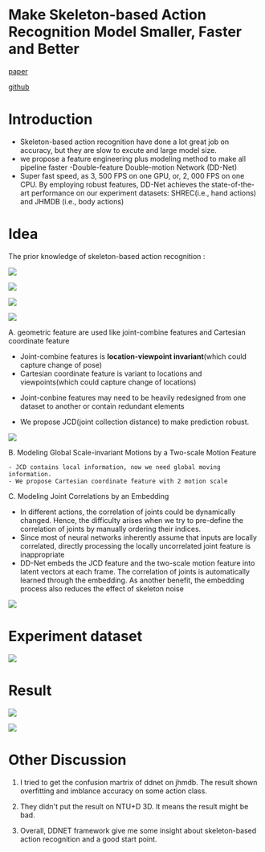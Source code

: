 # Make Skeleton-based Action Recognition Model Smaller, Faster and Better

[paper](https://arxiv.org/pdf/1907.09658.pdf)

[github](https://github.com/fandulu/DD-Net)

# Introduction

* Skeleton-based action recognition have done a lot great job on accuracy, but they are slow to excute and large model size.
* we propose a feature engineering plus modeling method to make all pipeline faster -Double-feature Double-motion Network (DD-Net)
* Super fast speed, as 3, 500 FPS on one GPU, or, 2, 000 FPS on one CPU. By employing robust features, DD-Net achieves the state-of-the-art performance on our experiment datasets: SHREC(i.e., hand actions) and JHMDB (i.e., body actions)

# Idea

The prior knowledge of skeleton-based action recognition :

<img src='../asset/ddnet_1.png'></img>

<img src='../asset/ddnet_4.png'></img>

<img src='../asset/ddnet_6.png'></img>

<img src='../asset/ddnet_7.png'></img>

A. geometric feature are used like joint-combine features and Cartesian coordinate feature

   - Joint-combine features is  **location-viewpoint invariant**(which could capture change of pose)
   -  Cartesian coordinate feature is variant to locations and viewpoints(which could capture change of locations)

  + Joint-conbine features may need to be heavily redesigned from one dataset to another or contain redundant elements
* We propose JCD(joint collection distance) to make prediction robust.

<img src='../asset/ddnet_5.png'></img>

B. Modeling Global Scale-invariant Motions by a Two-scale Motion Feature

    - JCD contains local information, now we need global moving information.
    - We propose Cartesian coordinate feature with 2 motion scale 

C. Modeling Joint Correlations by an Embedding

  + In different actions, the correlation of joints could be dynamically changed. Hence, the difficulty arises when we try to pre-define the correlation of joints by manually ordering their indices.
  + Since most of neural networks inherently assume that inputs are locally correlated, directly processing the locally uncorrelated joint feature is inappropriate
  +  DD-Net embeds the JCD feature and the two-scale motion feature into latent vectors at each frame. The correlation of joints is automatically learned through the embedding. As another benefit, the embedding process also reduces the effect of skeleton noise

<img src='../asset/ddnet_3.png'></img>

# Experiment dataset

<img src='../asset/ddnet_2.png'></img>

# Result

<img src='../asset/ddnet_8.png'></img>

<img src='../asset/ddnet_9.png'></img>

# Other Discussion

1. I tried to get the confusion martrix of ddnet on jhmdb. The result shown overfitting and imblance accuracy on some action class. 

2. They didn't put the result on NTU+D 3D. It means the result might be bad. 

3. Overall, DDNET framework give me some insight about skeleton-based action recognition and a good start point.
